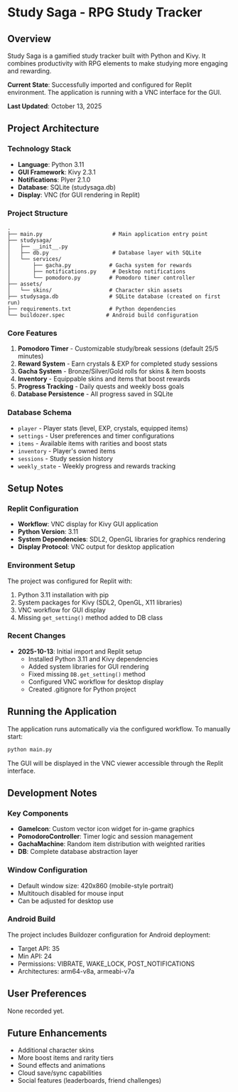 # Study Saga - RPG Study Tracker

## Overview
Study Saga is a gamified study tracker built with Python and Kivy. It combines productivity with RPG elements to make studying more engaging and rewarding.

**Current State**: Successfully imported and configured for Replit environment. The application is running with a VNC interface for the GUI.

**Last Updated**: October 13, 2025

## Project Architecture

### Technology Stack
- **Language**: Python 3.11
- **GUI Framework**: Kivy 2.3.1
- **Notifications**: Plyer 2.1.0
- **Database**: SQLite (studysaga.db)
- **Display**: VNC (for GUI rendering in Replit)

### Project Structure
```
.
├── main.py                      # Main application entry point
├── studysaga/
│   ├── __init__.py
│   ├── db.py                    # Database layer with SQLite
│   └── services/
│       ├── gacha.py            # Gacha system for rewards
│       ├── notifications.py     # Desktop notifications
│       └── pomodoro.py         # Pomodoro timer controller
├── assets/
│   └── skins/                  # Character skin assets
├── studysaga.db                # SQLite database (created on first run)
├── requirements.txt            # Python dependencies
└── buildozer.spec             # Android build configuration
```

### Core Features
1. **Pomodoro Timer** - Customizable study/break sessions (default 25/5 minutes)
2. **Reward System** - Earn crystals & EXP for completed study sessions
3. **Gacha System** - Bronze/Silver/Gold rolls for skins & item boosts
4. **Inventory** - Equippable skins and items that boost rewards
5. **Progress Tracking** - Daily quests and weekly boss goals
6. **Database Persistence** - All progress saved in SQLite

### Database Schema
- `player` - Player stats (level, EXP, crystals, equipped items)
- `settings` - User preferences and timer configurations
- `items` - Available items with rarities and boost stats
- `inventory` - Player's owned items
- `sessions` - Study session history
- `weekly_state` - Weekly progress and rewards tracking

## Setup Notes

### Replit Configuration
- **Workflow**: VNC display for Kivy GUI application
- **Python Version**: 3.11
- **System Dependencies**: SDL2, OpenGL libraries for graphics rendering
- **Display Protocol**: VNC output for desktop application

### Environment Setup
The project was configured for Replit with:
1. Python 3.11 installation with pip
2. System packages for Kivy (SDL2, OpenGL, X11 libraries)
3. VNC workflow for GUI display
4. Missing `get_setting()` method added to DB class

### Recent Changes
- **2025-10-13**: Initial import and Replit setup
  - Installed Python 3.11 and Kivy dependencies
  - Added system libraries for GUI rendering
  - Fixed missing `DB.get_setting()` method
  - Configured VNC workflow for desktop display
  - Created .gitignore for Python project

## Running the Application

The application runs automatically via the configured workflow. To manually start:
```bash
python main.py
```

The GUI will be displayed in the VNC viewer accessible through the Replit interface.

## Development Notes

### Key Components
- **GameIcon**: Custom vector icon widget for in-game graphics
- **PomodoroController**: Timer logic and session management
- **GachaMachine**: Random item distribution with weighted rarities
- **DB**: Complete database abstraction layer

### Window Configuration
- Default window size: 420x860 (mobile-style portrait)
- Multitouch disabled for mouse input
- Can be adjusted for desktop use

### Android Build
The project includes Buildozer configuration for Android deployment:
- Target API: 35
- Min API: 24
- Permissions: VIBRATE, WAKE_LOCK, POST_NOTIFICATIONS
- Architectures: arm64-v8a, armeabi-v7a

## User Preferences
None recorded yet.

## Future Enhancements
- Additional character skins
- More boost items and rarity tiers
- Sound effects and animations
- Cloud save/sync capabilities
- Social features (leaderboards, friend challenges)
